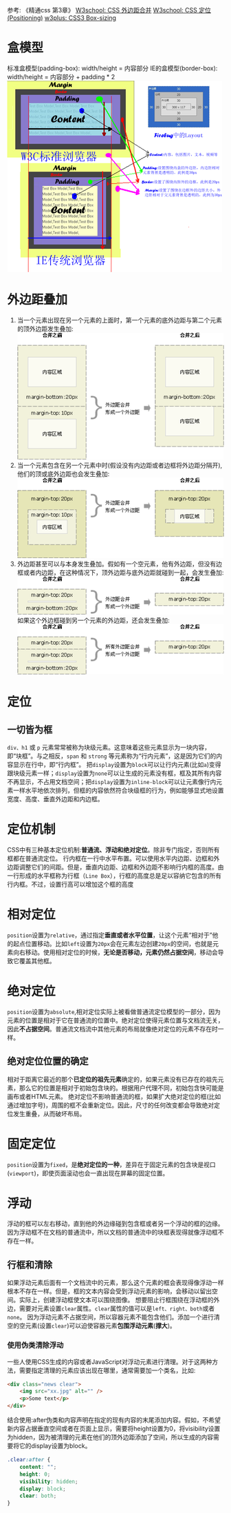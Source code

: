 参考:
《精通css 第3章》
[W3school: CSS 外边距合并](http://www.w3school.com.cn/css/css_margin_collapsing.asp)
[W3school: CSS 定位 (Positioning)](http://www.w3school.com.cn/css/css_positioning.asp)
[w3plus: CSS3 Box-sizing](http://www.w3cplus.com/content/css3-box-sizing)

# 盒模型
标准盒模型(padding-box): width/height = 内容部分
IE的盒模型(border-box): width/height = 内容部分 + padding * 2
![](../img/css/box-model-layout.png)
# 外边距叠加
1. 当一个元素出现在另一个元素的上面时，第一个元素的底外边距与第二个元素的顶外边距发生叠加:
![](../img/css/ct_css_margin_collapsing_example_1.gif)
2. 当一个元素包含在另一个元素中时(假设没有内边距或者边框将外边距分隔开),他们的顶或底外边距也会发生叠加:
![](../img/css/ct_css_margin_collapsing_example_2.gif)
3. 外边距甚至可以与本身发生叠加。假如有一个空元素，他有外边距，但没有边框或者内边距，在这种情况下，顶外边距与底外边距就碰到一起，会发生叠加:
![](../img/css/ct_css_margin_collapsing_example_3.gif)
如果这个外边框碰到另一个元素的外边距，还会发生叠加:
![](../img/css/ct_css_margin_collapsing_example_4.gif)
# 定位
## 一切皆为框
`div、h1` 或 `p` 元素常常被称为块级元素。这意味着这些元素显示为一块内容，即“块框”。与之相反，`span` 和 `strong` 等元素称为“行内元素”，这是因为它们的内容显示在行中，即“行内框”。
把`display`设置为`block`可以让行内元素(比如`a`)变得跟块级元素一样；`display`设置为`none`可以让生成的元素没有框，框及其所有内容不再显示，不占用文档空间；把`display`设置为`inline-block`可以让元素像行内元素一样水平地依次排列，但框的内容依然符合块级框的行为，例如能够显式地设置宽度、高度、垂直外边距和内边框。
# 定位机制
CSS中有三种基本定位机制:**普通流、浮动和绝对定位**。除非专门指定，否则所有框都在普通流定位。
行内框在一行中水平布置。可以使用水平内边距、边框和外边距调整它们的间距。但是，垂直内边距、边框和外边距不影响行内框的高度。由一行形成的水平框称为行框（`Line Box`），行框的高度总是足以容纳它包含的所有行内框。不过，设置行高可以增加这个框的高度
# 相对定位
`position`设置为`relative`，通过指定**垂直或者水平位置**，让这个元素“相对于”他的起点位置移动。比如`left`设置为`20px`会在元素左边创建`20px`的空间，也就是元素向右移动。使用相对定位的时候，**无论是否移动，元素仍然占据空间**，移动会导致它覆盖其他框。
# 绝对定位
`position`设置为`absolute`,相对定位实际上被看做普通流定位模型的一部分，因为元素的位置是相对于它在普通流的位置中。绝对定位使得元素位置与文档流无关，因此**不占据空间**。普通流文档流中其他元素的布局就像绝对定位的元素不存在时一样。
## 绝对定位位置的确定
相对于距离它最近的那个**已定位的祖先元素**确定的，如果元素没有已存在的祖先元素，那么它的位置是相对于初始包含块的。根据用户代理不同，初始包含快可能是画布或者HTML元素。
绝对定位不影响普通流的框，如果扩大绝对定位的框(比如通过增加字号)，周围的框不会重新定位。因此，尺寸的任何改变都会导致绝对定位发生重叠，从而破坏布局。
# 固定定位
`position`设置为`fixed`，是**绝对定位的一种**，差异在于固定元素的包含块是视口(`viewport`)，即使页面滚动也会一直出现在屏幕的固定位置。
# 浮动
浮动的框可以左右移动，直到他的外边缘碰到包含框或者另一个浮动的框的边缘。因为浮动框不在文档的普通流中，所以文档的普通流中的块框表现得就像浮动框不存在一样。
## 行框和清除
如果浮动元素后面有一个文档流中的元素，那么这个元素的框会表现得像浮动一样根本不存在一样。但是，框的文本内容会受到浮动元素的影响，会移动以留出空间。实际上，创建浮动框使文本可以围绕图像。
想要阻止行框围绕在浮动框的外边，需要对元素设置`clear`属性。`clear`属性的值可以是`left、right、both`或者`none`。
因为浮动元素不占据空间，所以容器元素不能包含他们。添加一个进行清空的空元素(设置`clear`)可以迫使容器元素**包围浮动元素**(**撑大**)。
### 使用伪类清除浮动
一些人使用CSS生成的内容或者JavaScript对浮动元素进行清理。对于这两种方法，需要指定清理的元素应该出现在哪里，通常需要加一个类名，比如:
``` html
<div class="news clear">
    <img src="xx.jpg" alt="" />
    <p>Some text</p>
</div>
```
结合使用:after伪类和内容声明在指定的现有内容的末尾添加内容。假如，不希望新内容占据垂直空间或者在页面上显示，需要将height设置为0，将visibility设置为hidden，因为被清理的元素在他们的顶外边距添加了空间，所以生成的内容需要将它的display设置为block。
``` css
.clear:after {
    content: "";
    height: 0;
    visibility: hidden;
    display: block;
    clear: both;
}
```